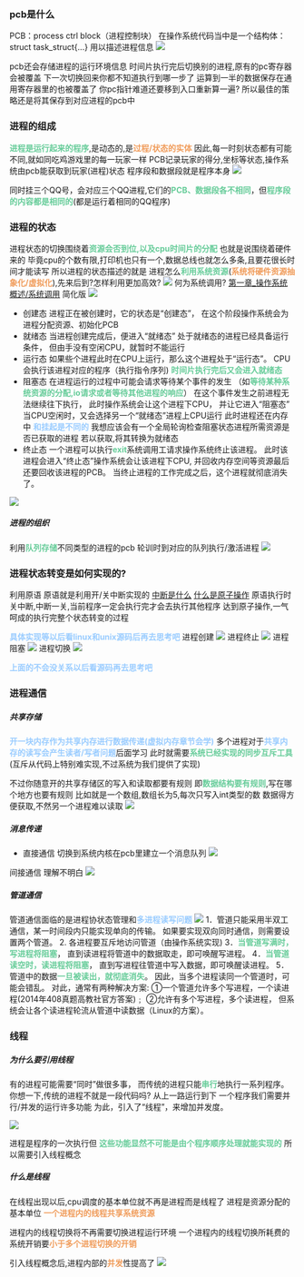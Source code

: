 ### pcb是什么
PCB：process ctrl block（进程控制块）
在操作系统代码当中是一个结构体：struct task_struct{...}
用以描述进程信息
![](img/Pasted%20image%2020220915201535.png)

pcb还会存储进程的运行环境信息
时间片执行完后切换别的进程,原有的pc寄存器会被覆盖
下一次切换回来你都不知道执行到哪一步了
运算到一半的数据保存在通用寄存器里的也被覆盖了
你pc指针难道还要移到入口重新算一遍?
所以最佳的策略还是将其保存到对应进程的pcb中

### 进程的组成
<font color=#66CC99 style=" font-weight:bold;">进程是运行起来的程序</font>,是动态的,是<font color=#F09B59 style=" font-weight:bold;">过程/状态的实体</font>
因此,每一时刻状态都有可能不同,就如同吃鸡游戏里的每一玩家一样
PCB记录玩家的得分,坐标等状态,操作系统由pcb能获取到玩家(进程)状态
程序段和数据段就是程序本身
![](img/Pasted%20image%2020220915202331.png)

同时挂三个QQ号，会对应三个QQ进程,它们的<font color=#66CC99 style=" font-weight:bold;">PCB、数据段各不相同</font>，但<font color=#66CC99 style=" font-weight:bold;">程序段的内容都是相同的</font>(都是运行着相同的QQ程序)

### 进程的状态
进程状态的切换围绕着<font color=#66CC99 style=" font-weight:bold;">资源会否到位,以及cpu时间片的分配</font>
也就是说围绕着硬件来的
毕竟cpu的个数有限,打印机也只有一个,数据总线也就怎么多条,且要花很长时间才能读写
所以进程的状态描述的就是
进程怎么<font color=#66CC99 style=" font-weight:bold;">利用系统资源</font>(<font color=#F09B59 style=" font-weight:bold;">系统将硬件资源抽象化/虚拟化</font>),先来后到?怎样利用更加高效?
![](img/Pasted%20image%2020220915215122.png)
何为系统调用?
[第一章_操作系统概述/系统调用](第一章_操作系统概述###系统调用)
简化版
![](img/Pasted%20image%2020220915223136.png)
* 创建态
进程正在被创建时，它的状态是“创建态”，
在这个阶段操作系统会为进程分配资源、初始化PCB
* 就绪态
当进程创建完成后，便进入“就绪态”
处于就绪态的进程已经具备运行条件，
但由手没有空闲CPU，就暂时不能运行
* 运行态
如果些个进程此时在CPU上运行，那么这个进程处于“运行态”。
CPU会执行该进程对应的程序（执行指令序列)
<font color=#66CC99 style=" font-weight:bold;">时间片执行完后又会进入就绪态</font>
* 阻塞态
在进程运行的过程中可能会请求等待某个事件的发生
（如<font color=#66CC99 style=" font-weight:bold;">等待某种系统资源的分配,io请求或者等待其他进程的响应</font>）
在这个事件发生之前进程无法继续往下执行，
此时操作系统会让这个进程下CPU，
并让它进入“阻塞态”
当CPU空闲时，又会选择另一个“就绪态”进程上CPU运行
此时进程还在内存中
<font color=#99CCFF style=" font-weight:bold;">和挂起是不同的</font>
我想应该会有一个全局轮询检查阻塞状态进程所需资源是否已获取的进程
若以获取,将其转换为就绪态
* 终止态
一个进程可以执行<font color=#66CC99 style=" font-weight:bold;">exit</font>系统调用工请求操作系统终止该进程。
此时该进程会进入“终止态”操作系统会让该进程下CPU,
并回收内存空间等资源最后还要回收该进程的PCB。
当终止进程的工作完成之后，这个进程就彻底消失了。

![](img/Pasted%20image%2020220915215431.png)

##### 进程的组织
利用<font color=#66CC99 style=" font-weight:bold;">队列存储</font>不同类型的进程的pcb
轮训时到对应的队列执行/激活进程
![](img/Pasted%20image%2020220915215524.png)

### 进程状态转变是如何实现的?
利用原语
原语就是利用开/关中断实现的
[中断是什么](第一章_操作系统概述###中断)
[什么是原子操作](../../principle_of_computer_organization/王道计组/第六章_总线和io###什么是原子操作)
原语执行时关中断,中断一关,当前程序一定会执行完才会去执行其他程序
达到原子操作,一气呵成的执行完整个状态转变的过程

<font color=#99CCFF style=" font-weight:bold;">具体实现等以后看linux和unix源码后再去思考吧</font>
进程创建
![](img/Pasted%20image%2020220916032328.png)
进程终止
![](img/Pasted%20image%2020220916032359.png)
进程阻塞
![](img/Pasted%20image%2020220916032430.png)
进程切换
![](img/Pasted%20image%2020220916032554.png)

<font color=#99CCFF style=" font-weight:bold;">上面的不会没关系以后看源码再去思考吧</font>

### 进程通信
##### 共享存储
<font color=#99CCFF style=" font-weight:bold;">开一块内存作为共享内存进行数据传递(虚拟内存章节会学)</font>
多个进程对于<font color=#99CCFF style=" font-weight:bold;">共享内存的读写会产生读者/写者问题</font>后面学习
此时就需要<font color=#66CC99 style=" font-weight:bold;">系统已经实现的同步互斥工具</font>(互斥从代码上特别难实现,不过系统为我们提供了实现)

不过你随意开的共享存储区的写入和读取都要有规则
即<font color=#66CC99 style=" font-weight:bold;">数据结构要有规则</font>,写在哪个地方也要有规则
比如就是一个数组,数组长为5,每次只写入int类型的数
数据得方便获取,不然另一个进程难以读取
![](img/Pasted%20image%2020220916035408.png)


##### 消息传递
* 直接通信
切换到系统内核在pcb里建立一个消息队列
![](img/Pasted%20image%2020220916180129.png)

间接通信
理解不明白
![](img/Pasted%20image%2020220916180421.png)

##### 管道通信
管道通信面临的是进程协状态管理和<font color=#99CCFF style=" font-weight:bold;">多进程读写问题</font>
![](img/Pasted%20image%2020220916184437.png)
1．管道只能采用半双工通信，某一时间段内只能实现单向的传输。
如果要实现双向同时通信，则需要设置两个管道。
2. 各进程要互斥地访问管道（由操作系统实现)
3．<font color=#66CC99 style=" font-weight:bold;">当管道写满时，写进程将阻塞</font>，
  直到读进程将管道中的数据取走，即可唤醒写进程。
4．<font color=#66CC99 style=" font-weight:bold;">当管道读空时，读进程将阻塞</font>，
直到写进程往管道中写入数据，即可唤醒读进程。
5．管道中的数据<font color=#66CC99 style=" font-weight:bold;">一旦被读出，就彻底消失</font>。
因此，当多个进程读同一个管道时，可能会错乱。
对此，通常有两种解决方案:
①一个管道允许多个写进程，一个读进程(2014年408真题高教社官方答案)﹔
②允许有多个写进程，多个读进程，
但系统会让各个读进程轮流从管道中读数据（Linux的方案）。

### 线程
#####  为什么要引用线程
有的进程可能需要“同时”做很多事，
而传统的进程只能<font color=#66CC99 style=" font-weight:bold;">串行</font>地执行一系列程序。
你想一下,传统的进程不就是一段代码吗?
从上一路运行到下
一个程序我们需要并行/并发的运行许多功能
为此，引入了“线程”，来增加并发度。

![](img/Pasted%20image%2020220916182638.png)

进程是程序的一次执行但
<font color=#66CC99 style=" font-weight:bold;">这些功能显然不可能是由个程序顺序处理就能实现的</font>
所以需要引入线程概念

##### 什么是线程
在线程出现以后,cpu调度的基本单位就不再是进程而是线程了
进程是资源分配的基本单位
<font color=#F09B59 style=" font-weight:bold;">一个进程内的线程共享系统资源</font>

进程内的线程切换将不再需要切换进程运行环境
一个进程内的线程切换所耗费的系统开销要<font color=#F09B59 style=" font-weight:bold;">小于多个进程切换的开销</font>

引入线程概念后,进程内部的<font color=#F09B59 style=" font-weight:bold;">并发</font>性提高了
![](img/Pasted%20image%2020220916183751.png)

